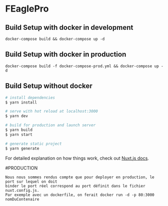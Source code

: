 # FEaglePro

## Build Setup with docker in development
```
docker-compose build && docker-compose up -d
```

## Build Setup with docker in production
```
docker-compose build -f docker-compose-prod.yml && docker-compose up -d
```

## Build Setup without docker

```bash
# install dependencies
$ yarn install

# serve with hot reload at localhost:3000
$ yarn dev

# build for production and launch server
$ yarn build
$ yarn start

# generate static project
$ yarn generate
```

For detailed explanation on how things work, check out [Nuxt.js docs](https://nuxtjs.org).

#PRODUCTION

```
Nous nous sommes rendus compte que pour deployer en production, le port sur lequel on doit
binder le port réel correspond au port définit dans le fichier nuxt.config.js.
Par exemple avec un dockerfile, on ferait docker run -d -p 80:3000 nomDuContenaire

```
